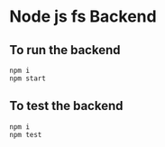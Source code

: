 # Node js fs Backend

## To run the backend

```shell
npm i
npm start
```

## To test the backend

```shell
npm i
npm test
```